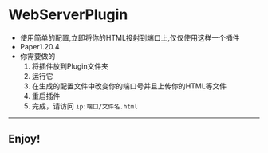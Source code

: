# WebServerPlugin
- 使用简单的配置,立即将你的HTML投射到端口上,仅仅使用这样一个插件
- Paper1.20.4
- 你需要做的
  1. 将插件放到Plugin文件夹
  2. 运行它
  3. 在生成的配置文件中改变你的端口号并且上传你的HTML等文件
  4. 重启插件
  5. 完成，请访问 `ip:端口/文件名.html`
---
## Enjoy!
